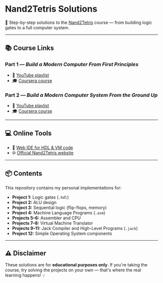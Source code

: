 # Nand2Tetris Solutions

🧠 Step-by-step solutions to the [Nand2Tetris](https://www.nand2tetris.org/) course — from building logic gates to a full computer system.

---

## 📚 Course Links

### Part 1 — *Build a Modern Computer From First Principles*
- 🎥 [YouTube playlist](https://www.youtube.com/playlist?list=PLNMIACtpT9BfztU0P92qlw8Gd4vxvvfT1)
- 🎓 [Coursera course](https://www.coursera.org/learn/build-a-computer)

### Part 2 — *Build a Modern Computer System From the Ground Up*
- 🎥 [YouTube playlist](https://www.youtube.com/playlist?list=PLrDd_kMiAuNmllp9vuPqCuttC1XL9VyVh)
- 🎓 [Coursera course](https://www.coursera.org/learn/nand2tetris2)

---

## 💻 Online Tools

- 🔧 [Web IDE for HDL & VM code](https://nand2tetris.github.io/web-ide/chip/)
- 🌐 [Official Nand2Tetris website](https://www.nand2tetris.org/)

---

## 📦 Contents

This repository contains my personal implementations for:

- **Project 1:** Logic gates (`.hdl`)
- **Project 2:** ALU design
- **Project 3:** Sequential logic (flip-flops, memory)
- **Project 4:** Machine Language Programs (`.asm`)
- **Projects 5–6:** Assembler and CPU
- **Projects 7–8:** Virtual Machine Translator
- **Projects 9–11:** Jack Compiler and High-Level Programs (`.jack`)
- **Project 12:** Simple Operating System components

---

## ⚠️ Disclaimer

These solutions are for **educational purposes only**. If you're taking the course, try solving the projects on your own — that's where the real learning happens! 💡
